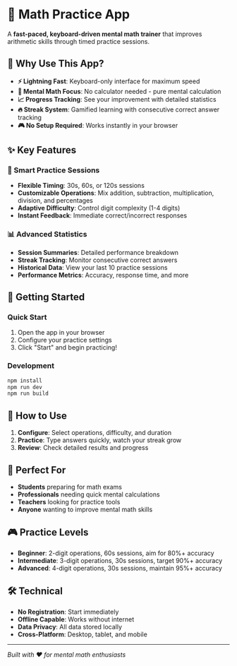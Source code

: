 # 🧮 Math Practice App

A **fast-paced, keyboard-driven mental math trainer** that improves arithmetic skills through timed practice sessions.

## 🎯 **Why Use This App?**

- **⚡ Lightning Fast**: Keyboard-only interface for maximum speed
- **🧠 Mental Math Focus**: No calculator needed - pure mental calculation
- **📈 Progress Tracking**: See your improvement with detailed statistics
- **🔥 Streak System**: Gamified learning with consecutive correct answer tracking
- **🎮 No Setup Required**: Works instantly in your browser

## ✨ **Key Features**

### **🚀 Smart Practice Sessions**
- **Flexible Timing**: 30s, 60s, or 120s sessions
- **Customizable Operations**: Mix addition, subtraction, multiplication, division, and percentages
- **Adaptive Difficulty**: Control digit complexity (1-4 digits)
- **Instant Feedback**: Immediate correct/incorrect responses

### **📊 Advanced Statistics**
- **Session Summaries**: Detailed performance breakdown
- **Streak Tracking**: Monitor consecutive correct answers
- **Historical Data**: View your last 10 practice sessions
- **Performance Metrics**: Accuracy, response time, and more

## 🚀 **Getting Started**

### **Quick Start**
1. Open the app in your browser
2. Configure your practice settings
3. Click "Start" and begin practicing!

### **Development**
```bash
npm install
npm run dev
npm run build
```

## 🎯 **How to Use**

1. **Configure**: Select operations, difficulty, and duration
2. **Practice**: Type answers quickly, watch your streak grow
3. **Review**: Check detailed results and progress

## 🧠 **Perfect For**

- **Students** preparing for math exams
- **Professionals** needing quick mental calculations
- **Teachers** looking for practice tools
- **Anyone** wanting to improve mental math skills

## 🎮 **Practice Levels**

- **Beginner**: 2-digit operations, 60s sessions, aim for 80%+ accuracy
- **Intermediate**: 3-digit operations, 30s sessions, target 90%+ accuracy  
- **Advanced**: 4-digit operations, 30s sessions, maintain 95%+ accuracy

## 🛠️ **Technical**

- **No Registration**: Start immediately
- **Offline Capable**: Works without internet
- **Data Privacy**: All data stored locally
- **Cross-Platform**: Desktop, tablet, and mobile

---

*Built with ❤️ for mental math enthusiasts*